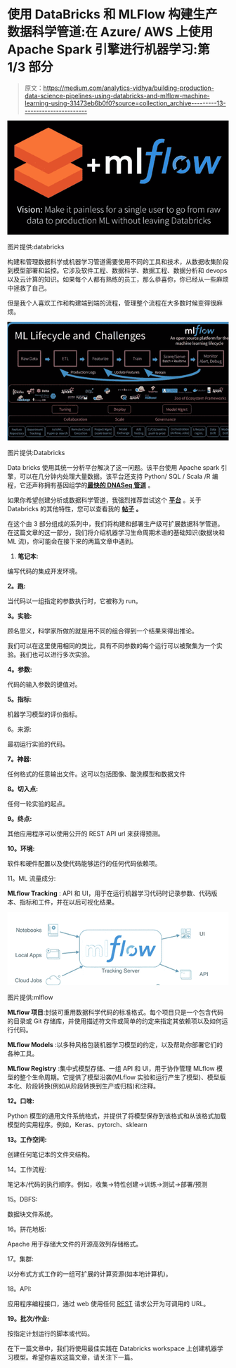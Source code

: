 # 使用 DataBricks 和 MLFlow 构建生产数据科学管道:在 Azure/ AWS 上使用 Apache Spark 引擎进行机器学习:第 1/3 部分

> 原文：<https://medium.com/analytics-vidhya/building-production-data-science-pipelines-using-databricks-and-mlflow-machine-learning-using-31473eb6b0f0?source=collection_archive---------13----------------------->

![](img/ec9f4bc0d239fa901399d341de8a2238.png)

图片提供:databricks

构建和管理数据科学或机器学习管道需要使用不同的工具和技术，从数据收集阶段到模型部署和监控。它涉及软件工程、数据科学、数据工程、数据分析和 devops 以及云计算的知识。如果每个人都有熟练的员工，那么恭喜你，你已经从一些麻烦中拯救了自己。

但是我个人喜欢工作和构建端到端的流程，管理整个流程在大多数时候变得很麻烦。

![](img/435364c734b4a15aca2563adec45f73b.png)

图片提供:Databricks

Data bricks 使用其统一分析平台解决了这一问题。该平台使用 Apache spark 引擎，可以在几分钟内处理大量数据。该平台还支持 Python/ SQL / Scala /R 编程，它还声称拥有基因组学的[**最快的 DNASeq 管道**](https://databricks.com/blog/2018/09/10/building-the-fastest-dnaseq-pipeline-at-scale.html?_ga=2.135724402.2130877622.1591738925-1404637655.1583328902) 。

如果你希望创建分析或数据科学管道，我强烈推荐尝试这个 [**平台**](https://databricks.com/try-databricks) 。关于 Databricks 的其他特性，您可以查看我的 [**帖子**](/@anuragbisht12/databricks-should-you-learn-it-e7b6f40208f1) **。**

在这个由 3 部分组成的系列中，我们将构建和部署生产级可扩展数据科学管道。在这篇文章的这一部分，我们将介绍机器学习生命周期术语的基础知识(数据块和 ML 流)，你可能会在接下来的两篇文章中遇到。

1.  **笔记本:**

编写代码的集成开发环境。

**2。跑:**

当代码以一组指定的参数执行时，它被称为 run。

**3。实验:**

顾名思义，科学家所做的就是用不同的组合得到一个结果来得出推论。

我们可以在这里使用相同的类比，具有不同参数的每个运行可以被聚集为一个实验。我们也可以进行多次实验。

**4。参数:**

代码的输入参数的键值对。

**5。指标:**

机器学习模型的评价指标。

6。来源:

最初运行实验的代码。

**7。神器:**

任何格式的任意输出文件。这可以包括图像、酸洗模型和数据文件

**8。切入点:**

任何一轮实验的起点。

**9。终点:**

其他应用程序可以使用公开的 REST API url 来获得预测。

**10。环境:**

软件和硬件配置以及使代码能够运行的任何代码依赖项。

11。ML 流量成分:

**MLflow Tracking** : API 和 UI，用于在运行机器学习代码时记录参数、代码版本、指标和工件，并在以后可视化结果。

![](img/f6482676862164e5fa15ac4fa94e34dc.png)

图片提供:mlflow

**MLflow 项目**:封装可重用数据科学代码的标准格式。每个项目只是一个包含代码的目录或 Git 存储库，并使用描述符文件或简单的约定来指定其依赖项以及如何运行代码。

**MLflow Models** :以多种风格包装机器学习模型的约定，以及帮助你部署它们的各种工具。

**MLflow Registry** :集中式模型存储、一组 API 和 UI，用于协作管理 MLflow 模型的整个生命周期。它提供了模型沿袭(MLflow 实验和运行产生了模型)、模型版本化、阶段转换(例如从阶段转换到生产或归档)和注释。

**12。口味:**

Python 模型的通用文件系统格式，并提供了将模型保存到该格式和从该格式加载模型的实用程序。例如，Keras、pytorch、sklearn

**13。工作空间:**

创建任何笔记本的文件夹结构。

14。工作流程:

笔记本/代码的执行顺序。例如，收集->特性创建->训练->测试->部署/预测

15。DBFS:

数据块文件系统。

16。拼花地板:

Apache 用于存储大文件的开源高效列存储格式。

17。集群:

以分布式方式工作的一组可扩展的计算资源(如本地计算机)。

18。API:

应用程序编程接口，通过 web 使用任何 [REST](https://en.wikipedia.org/wiki/Representational_state_transfer) 请求公开为可调用的 URL。

**19。批次/作业:**

按指定计划运行的脚本或代码。

在下一篇文章中，我们将使用最佳实践在 Databricks workspace 上创建机器学习模型。希望你喜欢这篇文章，请关注下一篇。